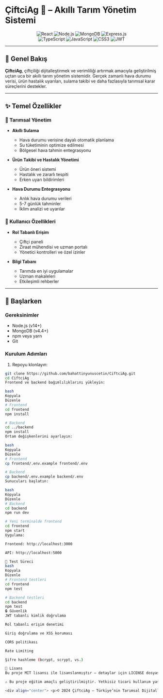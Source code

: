 # ÇiftciAg 🌾 – Akıllı Tarım Yönetim Sistemi

<div align="center">
  <img src="https://img.shields.io/badge/React-20232A?style=for-the-badge&logo=react&logoColor=61DAFB" alt="React" />
  <img src="https://img.shields.io/badge/Node.js-339933?style=for-the-badge&logo=nodedotjs&logoColor=white" alt="Node.js" />
  <img src="https://img.shields.io/badge/MongoDB-4EA94B?style=for-the-badge&logo=mongodb&logoColor=white" alt="MongoDB" />
  <img src="https://img.shields.io/badge/Express.js-000000?style=for-the-badge&logo=express&logoColor=white" alt="Express.js" />
</div>

<div align="center">
  <img src="https://img.shields.io/badge/TypeScript-007ACC?style=for-the-badge&logo=typescript&logoColor=white" alt="TypeScript" />
  <img src="https://img.shields.io/badge/JavaScript-F7DF1E?style=for-the-badge&logo=javascript&logoColor=black" alt="JavaScript" />
  <img src="https://img.shields.io/badge/CSS3-1572B6?style=for-the-badge&logo=css3&logoColor=white" alt="CSS3" />
  <img src="https://img.shields.io/badge/JWT-000000?style=for-the-badge&logo=JSON%20web%20tokens&logoColor=white" alt="JWT" />
</div>

---

## 🌱 Genel Bakış

**ÇiftciAg**, çiftçiliği dijitalleştirmek ve verimliliği artırmak amacıyla geliştirilmiş uçtan uca bir akıllı tarım yönetim sistemidir. Gerçek zamanlı hava durumu verisi, ürün hastalık uyarıları, sulama takibi ve daha fazlasıyla tarımsal karar süreçlerini destekler.

---

## ✨ Temel Özellikler

### 🌾 Tarımsal Yönetim
- **Akıllı Sulama**
  - Hava durumu verisine dayalı otomatik planlama  
  - Su tüketiminin optimize edilmesi  
  - Bölgesel hava tahmin entegrasyonu  

- **Ürün Takibi ve Hastalık Yönetimi**
  - Ürün öneri sistemi  
  - Hastalık ve zararlı tespiti  
  - Erken uyarı bildirimleri  

- **Hava Durumu Entegrasyonu**
  - Anlık hava durumu verileri  
  - 5-7 günlük tahminler  
  - İklim analizi ve uyarılar  

### 👥 Kullanıcı Özellikleri
- **Rol Tabanlı Erişim**
  - Çiftçi paneli  
  - Ziraat mühendisi ve uzman portalı  
  - Yönetici kontrolleri ve özel izinler  

- **Bilgi Tabanı**
  - Tarımda en iyi uygulamalar  
  - Uzman makaleleri  
  - Etkileşimli rehberler  

---

## 🚀 Başlarken

### Gereksinimler
- Node.js (v14+)
- MongoDB (v4.4+)
- npm veya yarn
- Git

### Kurulum Adımları

1. Repoyu klonlayın:
```bash
git clone https://github.com/bahattinyunuscetin/CiftciAg.git
cd CiftciAg
Frontend ve backend bağımlılıklarını yükleyin:

bash
Kopyala
Düzenle
# Frontend
cd frontend
npm install

# Backend
cd ../backend
npm install
Ortam değişkenlerini ayarlayın:

bash
Kopyala
Düzenle
# Frontend
cp frontend/.env.example frontend/.env

# Backend
cp backend/.env.example backend/.env
Sunucuları başlatın:

bash
Kopyala
Düzenle
# Backend
cd backend
npm run dev

# Yeni terminalde frontend
cd frontend
npm start
Uygulama:

Frontend: http://localhost:3000

API: http://localhost:5000

🧪 Test Süreci
bash
Kopyala
Düzenle
# Frontend testleri
cd frontend
npm test

# Backend testleri
cd backend
npm test
🔒 Güvenlik
JWT tabanlı kimlik doğrulama

Rol tabanlı erişim denetimi

Giriş doğrulama ve XSS koruması

CORS politikası

Rate Limiting

Şifre hashleme (bcrypt, scrypt, vs.)

📝 Lisans
Bu proje MIT lisansı ile lisanslanmıştır – detaylar için LICENSE dosyasına bakınız.

⚠️ Bu proje eğitim amaçlı geliştirilmiştir. Yetkisiz ticari kullanım yasaktır.

<div align="center"> <p>© 2024 ÇiftciAg – Türkiye’nin Tarımsal Dijitalleşme Projesi</p> </div> ```
